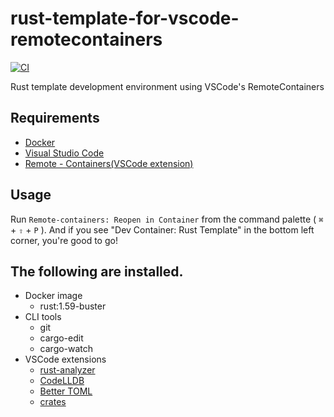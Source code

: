 # rust-template-for-vscode-remotecontainers

[![CI](https://github.com/schrosis/rust-template-for-vscode-remotecontainers/actions/workflows/ci.yml/badge.svg)](https://github.com/schrosis/rust-template-for-vscode-remotecontainers/actions/workflows/ci.yml)

Rust template development environment using VSCode's RemoteContainers

## Requirements

- [Docker](https://www.docker.com/)
- [Visual Studio Code](https://azure.microsoft.com/ja-jp/products/visual-studio-code/)
- [Remote - Containers(VSCode extension)](https://marketplace.visualstudio.com/items?itemName=ms-vscode-remote.remote-containers)

## Usage

Run `Remote-containers: Reopen in Container` from the command palette ( `⌘` + `⇧` + `P` ).
And if you see "Dev Container: Rust Template" in the bottom left corner, you're good to go!

## The following are installed.

- Docker image
    - rust:1.59-buster
- CLI tools
    - git
    - cargo-edit
    - cargo-watch
- VSCode extensions
    - [rust-analyzer](https://marketplace.visualstudio.com/items?itemName=matklad.rust-analyzer)
    - [CodeLLDB](https://marketplace.visualstudio.com/items?itemName=vadimcn.vscode-lldb)
    - [Better TOML](https://marketplace.visualstudio.com/items?itemName=bungcip.better-toml)
    - [crates](https://marketplace.visualstudio.com/items?itemName=serayuzgur.crates)

